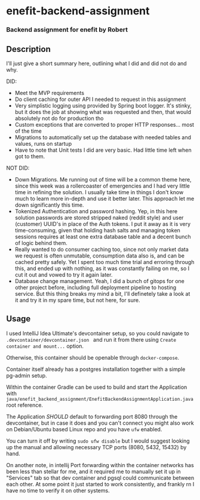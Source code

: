 # enefit-backend-assignment

### Backend assignment for enefit by Robert

## Description

I'll just give a short summary here, outlining what I did and did not do and why.

DID:

- Meet the MVP requirements
- Do client caching for outer API I needed to request in this assignment
- Very simplistic logging using provided by Spring boot logger. It's stinky, but it does the job at showing what was
  requested and then, that would absolutely not do for production tho
- Custom exceptions that are converted to proper HTTP responses... most of the time
- Migrations to automatically set up the database with needed tables and values, runs on startup
- Have to note that Unit tests I did are very basic. Had little time left when got to them.

NOT DID:

- Down Migrations. Me running out of time will be a common theme here, since this week was a rollercoaster of
  emergencies and I had very little time in refining the solution. I usually take time in things I don't know much to
  learn more in-depth and use it better later. This approach let me down significantly this time.
- Tokenized Authentication and password hashing. Yep, in this here solution passwords are stored stripped naked (reddit
  style) and user (customer) UUID's in place of the Auth tokens. I put it away as it is very time-consuming, given that
  holding
  hash salts and managing token sessions requires at least one extra database table and a decent bunch of logic behind
  them.
- Really wanted to do consumer caching too, since not only market data we request is often unmutable, consumption data
  also is, and can be cached pretty safely. Yet I spent too much time trial and erroring through this, and ended up with
  nothing, as it was constantly failing on me, so I cut it out and vowed to try it again later.
- Database change management. Yeah, I did a bunch of gitops for one other project before, including full deployment
  pipeline to hosting service. But this thing breaks my mind a bit, I'll definetely take a look at it and try it in my
  spare time, but not here, for sure.

## Usage

I used IntelliJ Idea Ultimate's devcontainer setup, so you could navigate to <code>
.devcontainer/devcontainer.json </code> and run it from there using <code>Create container and mount...</code> option.

Otherwise, this container should be openable through <code>docker-compose</code>.

Container itself already has a postgres installation together with a simple pg-admin setup.

Within the container Gradle can be used to build and start the Application with
<code>java/enefit_backend_assignment/EnefitBackendAssignmentApplication.java</code> root reference.

The Application *SHOULD* default to forwarding port 8080 through the devcontainer, but in case it does and you can't
connect you might also work on Debian/Ubuntu based Linux repo and you have <code>ufw</code> enabled.

You can turn it off by writing <code>sudo ufw disable</code> but I would suggest looking up the manual and allowing
necessary TCP ports (8080, 5432, 15432) by hand.

On another note, in intellij Port forwarding within the container networks has been less than stellar for me, and it
required me to manually set it up in "Services" tab so that dev container and pgsql could communicate between each
other.
At some point it just started to work consistently, and frankly rn I have no time to verify it on other systems.